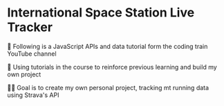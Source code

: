 # International Space Station Live Tracker
📕 Following is a JavaScript APIs and data tutorial form the coding train YouTube channel

🎯 Using tutorials in the course to reinforce previous learning and build my own project

🏃‍♂️ Goal is to create my own personal project, tracking mt running data using Strava's API
